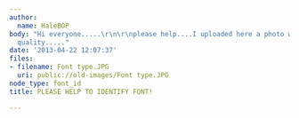 ```yaml
---
author:
  name: HaleBOP
body: "Hi everyone.....\r\n\r\nplease help....I uploaded here a photo with better
  quality....."
date: '2013-04-22 12:07:37'
files:
- filename: Font type.JPG
  uri: public://old-images/Font type.JPG
node_type: font_id
title: PLEASE HELP TO IDENTIFY FONT!

---
```

